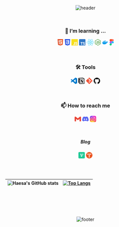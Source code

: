 <div align="center">
  
![header](https://capsule-render.vercel.app/api?type=waving&color=0:feac5e,50:c779d0,100:4bc0c8&height=185&section=header&text=Hi!%20I'm%20Haesa%20👋&fontSize=80&fontAlignY=75&fontColor=f5f5f5&animation=twinkling)

<br/>

<h3>🌱 I’m learning ...</h3>

<code><img height="20" alt="html5" src="./image/png/html5.png"></code>
<code><img height="20" alt="css" src="./image/png/css3.png"></code>
<code><img height="20" alt="javascript" src="./image/svg/javascript.svg"></code>
<code><img height="20" alt="typescript" src="./image/png/typescript.png"></code>
<code><img height="20" alt="react" src="./image/png/react.png"></code>
<code><img height="20" alt="nodejs" src="./image/png/nodejs.png"></code>
<code><img height="20" alt="docker" src="./image/png/docker.png"></code>
<code><img height="20" alt="figma" src="./image/png/figma.png"></code>

<br/>

<h3>🛠 Tools</h3>

<code><img height="20" alt="VScode" src="./image/svg/VScode.svg"></code>
<code><img height="20" alt="notion" src="./image/png/notion.png"></code>
<code><img height="20" alt="git" src="./image/png/git.png"></code>
<code><img height="20" alt="github" src="./image/png/github.png"></code>

<br/>

<h3>📫 How to reach me</h3>

<a href="mailto:sky615600@gmail.com"><code><img height="20" alt="gmail" src="./image/svg/gmail.svg"></code></a>
<a href="https://discord.gg/TteKnnUP"><code><img height="20" alt="discord" src="./image/svg/discord.svg"></code></a>
<a href="https://www.instagram.com/onee__s/"><code><img height="20" alt="instagram" src="./image/png/instagram.png"></code></a>

<br/>
  
##### Blog
<a href="https://velog.io/@haesa"><code><img height="20" alt="velog" src="./image/svg/velog.svg"></code></a>
<a href="https://pd6156.tistory.com/"><code><img height="20" alt="tistory" src="./image/png/tistory.png"></code></a>
  
<br/><br/>

| ![Haesa's GitHub stats](https://github-readme-stats.vercel.app/api?username=haesa&show_icons=true&title_color=9796f0&text_color=f5f5f5&icon_color=dadaf5&hide_border=true&bg_color=00000000) | [![Top Langs](https://github-readme-stats.vercel.app/api/top-langs/?username=haesa&layout=compact&hide_border=true&title_color=9796f0&text_color=f5f5f5&bg_color=00000000)](https://github.com/haesa/) |
| ------------- | ------------- |

<br/>



<br/><br/>

![footer](https://capsule-render.vercel.app/api?type=waving&section=footer&color=0:feac5e,50:c779d0,100:4bc0c8&height=100)
</div>

<!--
**haesa/haesa** is a ✨ _special_ ✨ repository because its `README.md` (this file) appears on your GitHub profile.

Here are some ideas to get you started:

- 🔭 I’m currently working on ...
- 🌱 I’m currently learning ...
- 👯 I’m looking to collaborate on ...
- 🤔 I’m looking for help with ...
- 💬 Ask me about ...
- 📫 How to reach me: ...
- 😄 Pronouns: ...
- ⚡ Fun fact: ...

[Github Stat option]
&include_all_commits=true

-->
